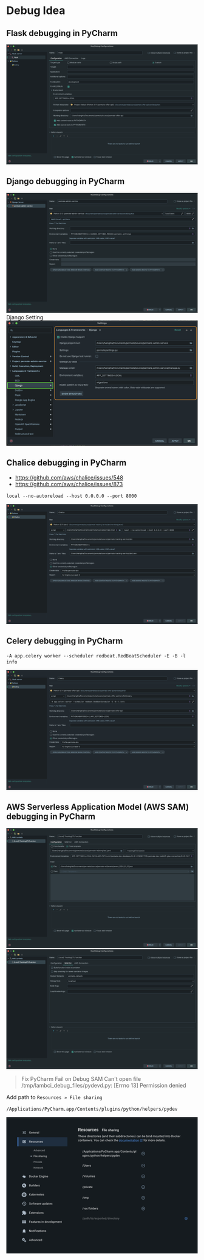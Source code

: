 # Debug Idea

## Flask debugging in PyCharm

![chalice.png](../../images/flask.png)

## Django debugging in PyCharm

![chalice.png](../../images/django.png)
Django Setting
![chalice.png](../../images/django_setting.png)

## Chalice debugging in PyCharm

- https://github.com/aws/chalice/issues/548
- https://github.com/aws/chalice/issues/873

```shell
local --no-autoreload --host 0.0.0.0 --port 8000
```

![chalice.png](../../images/chalice.png)

## Celery debugging in PyCharm

```shell
-A app.celery worker --scheduler redbeat.RedBeatScheduler -E -B -l info
```

![chalice.png](../../images/celery.png)

## AWS Serverless Application Model (AWS SAM) debugging in PyCharm

![chalice.png](../../images/sam_configuration.png)
![chalice.png](../../images/sam_cli.png)

> Fix PyCharm Fail on Debug SAM
> Can't open file /tmp/lambci_debug_files/pydevd.py: [Errno 13] Permission denied

Add path to `Resources » File sharing`
```shell
/Applications/PyCharm.app/Contents/plugins/python/helpers/pydev
```
![chalice.png](../../images/docker.png)


